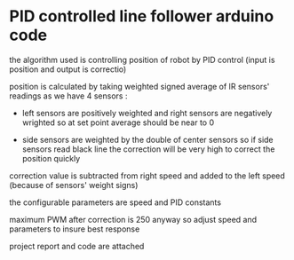 # PID controlled line follower arduino code #

the algorithm used is controlling position of robot by PID control (input is position and output is correctio) 

position is calculated by taking weighted signed average of IR sensors' readings 
as we have 4 sensors : 
- left sensors are positively weighted and right sensors are negatively wrighted so at set point average should be near to 0 
                       
- side sensors are weighted by the double of center sensors so if side sensors read black line the correction will be very high
                          to correct the position quickly

correction value is subtracted from right speed and added to the left speed (because of sensors' weight signs)

the configurable parameters are speed and PID constants 

maximum PWM after correction is 250 anyway so adjust speed and parameters to insure best response 

project report and code are attached

